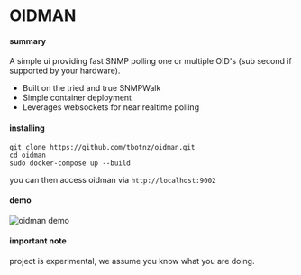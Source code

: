 # OIDMAN

#### summary
A simple ui providing fast SNMP polling one or multiple OID's (sub second if supported by your hardware).

- Built on the tried and true SNMPWalk
- Simple container deployment
- Leverages websockets for near realtime polling

#### installing
```
git clone https://github.com/tbotnz/oidman.git
cd oidman
sudo docker-compose up --build
```

you can then access oidman via ```http://localhost:9002```

#### demo
![oidman demo](/oidman.gif)


#### important note
project is experimental, we assume you know what you are doing.

